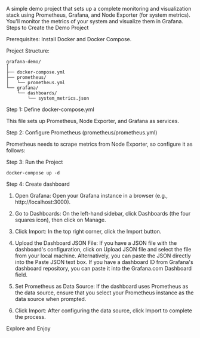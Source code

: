 A simple demo project that sets up a complete monitoring and visualization stack using Prometheus, Grafana, and Node Exporter (for system metrics). You'll monitor the metrics of your system and visualize them in Grafana.
Steps to Create the Demo Project

Prerequisites:
        Install Docker and Docker Compose.

Project Structure:


    grafana-demo/
    │
    ├── docker-compose.yml
    ├── prometheus/
    │   └── prometheus.yml
    └── grafana/
        └── dashboards/
            └── system_metrics.json

  Step 1: Define docker-compose.yml

This file sets up Prometheus, Node Exporter, and Grafana as services.


 Step 2: Configure Prometheus (prometheus/prometheus.yml)

Prometheus needs to scrape metrics from Node Exporter, so configure it as follows:

 Step 3: Run the Project

    docker-compose up -d
 
 Step 4: Create dashboard


1. Open Grafana: Open your Grafana instance in a browser (e.g., http://localhost:3000).

2. Go to Dashboards: On the left-hand sidebar, click Dashboards (the four squares icon), then click on Manage.

3.  Click Import: In the top right corner, click the Import button.

4.  Upload the Dashboard JSON File:
        If you have a JSON file with the dashboard's configuration, click on Upload JSON file and select the file from your local machine.
        Alternatively, you can paste the JSON directly into the Paste JSON text box.
        If you have a dashboard ID from Grafana's dashboard repository, you can paste it into the Grafana.com Dashboard field.

5. Set Prometheus as Data Source: If the dashboard uses Prometheus as the data source, ensure that you select your Prometheus instance as the data source when prompted.

6. Click Import: After configuring the data source, click Import to complete the process.

Explore and Enjoy
